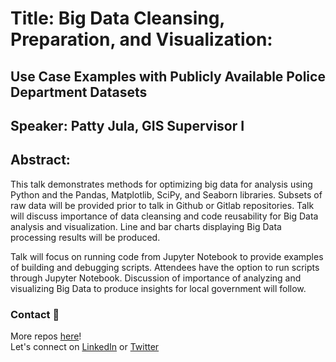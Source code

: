 # Title: Big Data Cleansing, Preparation, and Visualization:
## Use Case Examples with Publicly Available Police Department Datasets

## Speaker: Patty Jula, GIS Supervisor I

## Abstract:

This talk demonstrates methods for optimizing big data for analysis using Python and the Pandas, Matplotlib, SciPy, and Seaborn libraries. Subsets of raw data will be provided prior to talk in Github or Gitlab repositories.  Talk will discuss importance of data cleansing and code reusability for Big Data analysis and visualization. Line and bar charts displaying Big Data processing results will be produced. 

Talk will focus on running code from Jupyter Notebook to provide examples of building and debugging scripts. Attendees have the option to run scripts through Jupyter Notebook. Discussion of importance of analyzing and visualizing Big Data to produce insights for local government will follow.

### Contact :link:
More repos [here](https://github.com/pattyjula)!  
Let's connect on [LinkedIn](https://www.linkedin.com/in/pattyjula/) or [Twitter](https://twitter.com/pattyjula) 

